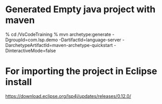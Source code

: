 

# Generated Empty java project with maven

% cd /VsCodeTraining
% mvn archetype:generate -DgroupId=com.lsp.demo -DartifactId=language-server -DarchetypeArtifactId=maven-archetype-quickstart -DinteractiveMode=false

# For importing the project in Eclipse install
https://download.eclipse.org/lsp4j/updates/releases/0.12.0/